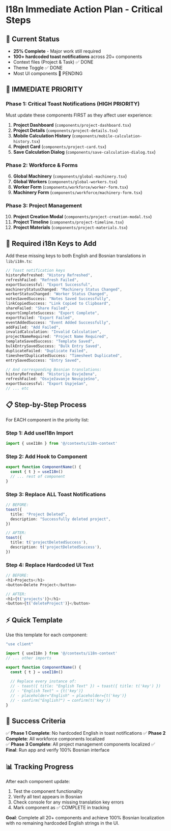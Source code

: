 # I18n Immediate Action Plan - Critical Steps

## 🎯 Current Status
- **25% Complete** - Major work still required
- **100+ hardcoded toast notifications** across 20+ components
- Context files (Project & Task) ✅ DONE
- Theme Toggle ✅ DONE
- Most UI components 🔄 PENDING

## 🚨 IMMEDIATE PRIORITY

### Phase 1: Critical Toast Notifications (HIGH PRIORITY)
Must update these components FIRST as they affect user experience:

1. **Project Dashboard** (`components/project-dashboard.tsx`)
2. **Project Details** (`components/project-details.tsx`) 
3. **Mobile Calculation History** (`components/mobile-calculation-history.tsx`)
4. **Project Card** (`components/project-card.tsx`)
5. **Save Calculation Dialog** (`components/save-calculation-dialog.tsx`)

### Phase 2: Workforce & Forms
6. **Global Machinery** (`components/global-machinery.tsx`)
7. **Global Workers** (`components/global-workers.tsx`)
8. **Worker Form** (`components/workforce/worker-form.tsx`)
9. **Machinery Form** (`components/workforce/machinery-form.tsx`)

### Phase 3: Project Management
10. **Project Creation Modal** (`components/project-creation-modal.tsx`)
11. **Project Timeline** (`components/project-timeline.tsx`)
12. **Project Materials** (`components/project-materials.tsx`)

## 🔧 Required i18n Keys to Add

Add these missing keys to both English and Bosnian translations in `lib/i18n.ts`:

```typescript
// Toast notification keys
historyRefreshed: "History Refreshed",
refreshFailed: "Refresh Failed", 
exportSuccessful: "Export Successful",
machineryStatusChanged: "Machinery Status Changed",
workerStatusChanged: "Worker Status Changed",
notesSavedSuccess: "Notes Saved Successfully",
linkCopiedSuccess: "Link Copied to Clipboard",
shareFailed: "Share Failed",
exportCompleteSuccess: "Export Complete",
exportFailed: "Export Failed",
eventAddedSuccess: "Event Added Successfully",
addFailed: "Add Failed",
invalidCalculation: "Invalid Calculation",
projectNameRequired: "Project Name Required",
templateSavedSuccess: "Template Saved",
bulkEntrySavedSuccess: "Bulk Entry Saved",
duplicateFailed: "Duplicate Failed",
timesheetDuplicatedSuccess: "Timesheet Duplicated",
entrySavedSuccess: "Entry Saved",

// And corresponding Bosnian translations:
historyRefreshed: "Historija Osvježena",
refreshFailed: "Osvježavanje Neuspješno",
exportSuccessful: "Export Uspješan",
// ... etc
```

## 📋 Step-by-Step Process

For EACH component in the priority list:

### Step 1: Add useI18n Import
```typescript
import { useI18n } from '@/contexts/i18n-context'
```

### Step 2: Add Hook to Component
```typescript
export function ComponentName() {
  const { t } = useI18n()
  // ... rest of component
}
```

### Step 3: Replace ALL Toast Notifications
```typescript
// BEFORE:
toast({
  title: "Project Deleted",
  description: "Successfully deleted project",
})

// AFTER:
toast({
  title: t('projectDeletedSuccess'),
  description: t('projectDeletedSuccess'),
})
```

### Step 4: Replace Hardcoded UI Text
```typescript
// BEFORE:
<h1>Projects</h1>
<button>Delete Project</button>

// AFTER:
<h1>{t('projects')}</h1>
<button>{t('deleteProject')}</button>
```

## ⚡ Quick Template

Use this template for each component:

```typescript
"use client"

import { useI18n } from '@/contexts/i18n-context'
// ... other imports

export function ComponentName() {
  const { t } = useI18n()
  
  // Replace every instance of:
  // - toast({ title: "English Text" }) → toast({ title: t('key') })
  // - "English Text" → {t('key')}
  // - placeholder="English" → placeholder={t('key')}
  // - confirm("English?") → confirm(t('key'))
}
```

## 🎯 Success Criteria

✅ **Phase 1 Complete**: No hardcoded English in toast notifications
✅ **Phase 2 Complete**: All workforce components localized  
✅ **Phase 3 Complete**: All project management components localized
✅ **Final**: Run app and verify 100% Bosnian interface

## 📊 Tracking Progress

After each component update:
1. Test the component functionality
2. Verify all text appears in Bosnian
3. Check console for any missing translation key errors
4. Mark component as ✅ COMPLETE in tracking

**Goal**: Complete all 20+ components and achieve 100% Bosnian localization with no remaining hardcoded English strings in the UI.